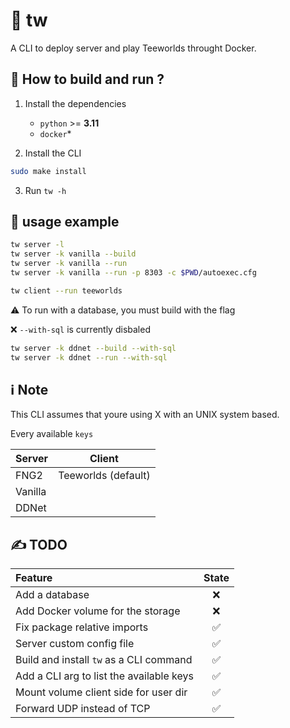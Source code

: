 # 🥐 tw

A CLI to deploy server and play Teeworlds throught Docker.

## 📖 How to build and run ?

1. Install the dependencies 
   - `python` >= **3.11**
   - `docker`*

2. Install the CLI
```bash
sudo make install
```
3. Run `tw -h`

## 📜 usage example

```bash
tw server -l
tw server -k vanilla --build
tw server -k vanilla --run
tw server -k vanilla --run -p 8303 -c $PWD/autoexec.cfg

tw client --run teeworlds
```

⚠️ To run with a database, you must build with the flag

❌ `--with-sql` is currently disbaled

```bash
tw server -k ddnet --build --with-sql
tw server -k ddnet --run --with-sql
```

## ℹ️ Note

This CLI assumes that youre using X with an UNIX system based.

Every available `keys`

| Server | Client |
:--- | :---: |
| FNG2 | Teeworlds (default) |
| Vanilla | |
| DDNet | |

## ✍️ TODO

| Feature | State |
:--- | :---: |
Add a database | ❌
Add Docker volume for the storage | ❌
Fix package relative imports | ✅
Server custom config file | ✅
Build and install `tw` as a CLI command | ✅
Add a CLI arg to list the available keys | ✅
Mount volume client side for user dir | ✅
Forward UDP instead of TCP | ✅
